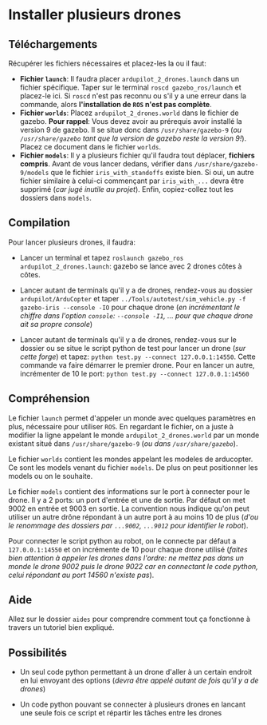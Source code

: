# Installer plusieurs drones

## Téléchargements

Récupérer les fichiers nécessaires et placez-les la ou il faut:

- **Fichier `launch`**: Il faudra placer `ardupilot_2_drones.launch` dans un fichier spécifique. Taper sur le terminal `roscd gazebo_ros/launch` et placez-le ici. Si `roscd` n'est pas reconnu ou s'il y a une erreur dans la commande, alors **l'installation de `ROS` n'est pas complète**.
- **Fichier `worlds`**: Placez `ardupilot_2_drones.world` dans le fichier de gazebo. **Pour rappel**: Vous devez avoir au prérequis avoir installé la version 9 de gazebo. Il se situe donc dans `/usr/share/gazebo-9` (*ou `/usr/share/gazebo` tant que la version de gazebo reste la version 9!*). Placez ce document dans le fichier `worlds`.
- **Fichier `models`**: Il y a plusieurs fichier qu'il faudra tout déplacer, **fichiers compris**. Avant de vous lancer dedans, vérifier dans `/usr/share/gazebo-9/models` que le fichier `iris_with_standoffs` existe bien. Si oui, un autre fichier similaire à celui-ci commençant par `iris_with_...` devra être supprimé (*car jugé inutile au projet*). Enfin, copiez-collez tout les dossiers dans `models`.

## Compilation

Pour lancer plusieurs drones, il faudra:
- Lancer un terminal et tapez `roslaunch gazebo_ros ardupilot_2_drones.launch`: gazebo se lance avec 2 drones côtes à côtes.

- Lancer autant de terminals qu'il y a de drones, rendez-vous au dossier `ardupilot/ArduCopter` et taper `../Tools/autotest/sim_vehicle.py -f gazebo-iris --console -IO` pour chaque drone (*en incrémentant le chiffre dans l'option `console`: `--console -I1`, ... pour que chaque drone ait sa propre console*)

- Lancer autant de terminals qu'il y a de drones, rendez-vous sur le dossier ou se situe le script python de test pour lancer un drone (*sur cette forge*) et tapez: `python test.py --connect 127.0.0.1:14550`. Cette commande va faire démarrer le premier drone. Pour en lancer un autre, incrémenter de 10 le port: `python test.py --connect 127.0.0.1:14560`

## Compréhension

Le fichier `launch` permet d'appeler un monde avec quelques paramètres en plus, nécessaire pour utiliser `ROS`. En regardant le fichier, on a juste à modifier la ligne appelant le monde `ardupilot_2_drones.world` par un monde existant situé dans `/usr/share/gazebo-9` (*ou dans `/usr/share/gazebo`*).

Le fichier `worlds` contient les mondes appelant les modeles de arducopter. Ce sont les models venant du fichier `models`. De plus on peut positionner les models ou on le souhaite.

Le fichier `models` contient des informations sur le port à connecter pour le drone. Il y a 2 ports: un port d'entrée et une de sortie. Par défaut on met 9002 en entrée et 9003 en sortie. La convention nous indique qu'on peut utiliser un autre drône répondant à un autre port à au moins 10 de plus (*d'ou le renommage des dossiers par `...9002`, `...9012` pour identifier le robot*).

Pour connecter le script python au robot, on le connecte par défaut a `127.0.0.1:14550` et on incrémente de 10 pour chaque drone utilisé (*faites bien attention à appeler les drones dans l'ordre: ne mettez pas dans un monde le drone 9002 puis le drone 9022 car en connectant le code python, celui répondant au port 14560 n'existe pas*).

## Aide

Allez sur le dossier `aides` pour comprendre comment tout ça fonctionne à travers un tutoriel bien expliqué.

## Possibilités

- Un seul code python permettant à un drone d'aller à un certain endroit en lui envoyant des options (*devra être appelé autant de fois qu'il y a de drones*)

- Un code python pouvant se connecter à plusieurs drones en lancant une seule fois ce script et répartir les tâches entre les drones